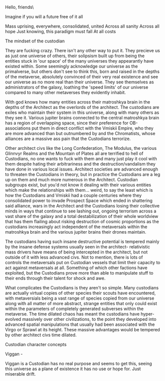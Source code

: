 Hello, friends\

Imagine if you will a future free of it all

Mass uprising, everywhere, consolidated, united
Across all sanity
Across all hope
Just knowing, this paradigm must fall
At all costs


The mindset of the custodian

They are fucking crazy.  There isn't any other way to put it.  They precieve us as just one universe of others, their solipsism built up from being the entities stuck in 'our space' of the many universes they appearantly have existed within.  Some seemingly acknowledge our universe as the primalverse, but others don't see to think this, born and raised in the depths of the metaverse, absolutely convinced of their very real existence and see our universe as no more real than their universe.  They see themselves as administrators of the galaxy, loathing the 'speed limits' of our universe compared to many other metaverses they evidently inhabit.  

With god knows how many entities across their matroshkya brain in the depths of the Architect as the overlords of the architect.  The custodians are exiles who maintain their system in this universe, along with many others as they see it.  Various jupiter brains connected to the central matroshkya brain has a region of overlapping space, since their preference for OB-associations put them in direct conflict with the Vmiskii Empire, who they are more advanced than but outnumbered by and the Chromatists, whose alliances are a massive ass pain that the Custodians terrorize.  

Other architect civs like the Long Confederation, The Modulus, the various Glinnvyr Realms and the Mountain of Plates all are terrified to hell of Custodians, no one wants to fuck with them and many just play it cool with them despite hating their arbitrariness and the destruction/vandalism they have done in various local issues.  Architect societies are advanced enough to threaten the Custodians in theory, but in practice the Custodians are a leg up on them and much more numerous in the Architect.  Custodian subgroups exist, but you'd not know it dealing with their various entities which make the relationships with them... weird, to say the least which is how the Custodians and Vmiskii had a couple centuries where they consolidated power to invade Prospect Space which ended in shattering said alliance, wars in the Architect and the Custodians losing their collective minds in ways that continue to see lashing out, ongoing terrorism across a vast share of the galaxy and a total destabilization of their whole worldview that has them flailing about risking destruction of cosmic proportions as the custodians increasingly act independent of the metaversals within the matroshkya brain and the various jupiter brains their drones maintain.  

The custodians having such insane destructive potential is tempered mainly by the insane defense systems usually seen in the architect- relativistic mass drivers have means of being intercepted in the architect, but not outside of it with less advanced civs.  Not to mention, there is lots of controls the metaversals put on Custodian vessels that limit their capacity to act against metaversals at all.  Something of which other factions have exploited, but the Custodians prove more than able to manipulate stuff to their ends through their talent for shock and awe.  

What complicates the Custodians is they aren't so simple.  Many custodians are actually virtual copies of other species their scouts have encountered, with metaversials being a vast range of species copied from our universe along with all matter of more abstract, strange entities that only could exist within the parameters of completely generated subverses within the metaverse.  The time dilated chaos has meant the custodians have hyper-evolved massively over other civilizations, to the point they developed into advanced spatial manipulations that usually had been associated with the Virgo or Sprawl at its height.  These massive advantages would be tempered by other architect civs time dilated.


Custodian character concepts

Viggan -

Viggan is a Custodian has no real purpose and seems to get this, seeing this universe as a plane of existence it has no use or hope for.  Just miserable drift.
